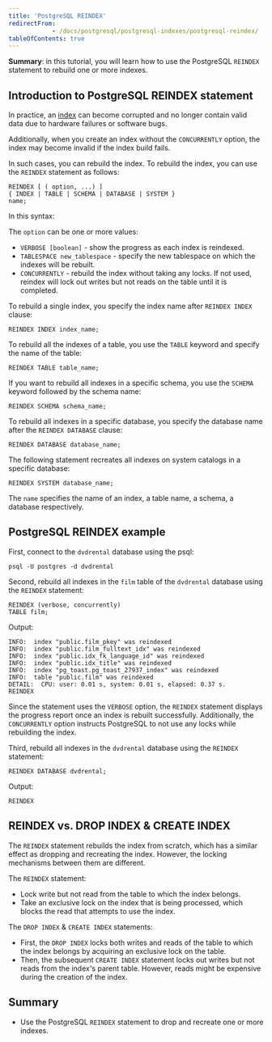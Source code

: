 ```yaml
---
title: 'PostgreSQL REINDEX'
redirectFrom: 
            - /docs/postgresql/postgresql-indexes/postgresql-reindex/
tableOfContents: true
---
```


**Summary**: in this tutorial, you will learn how to use the PostgreSQL `REINDEX` statement to rebuild one or more indexes.

## Introduction to PostgreSQL REINDEX statement

In practice, an [index](https://www.postgresqltutorial.com/postgresql-indexes/) can become corrupted and no longer contain valid data due to hardware failures or software bugs.

Additionally, when you create an index without the `CONCURRENTLY` option, the index may become invalid if the index build fails.

In such cases, you can rebuild the index. To rebuild the index, you can use the `REINDEX` statement as follows:

```
REINDEX [ ( option, ...) ]
{ INDEX | TABLE | SCHEMA | DATABASE | SYSTEM }
name;
```

In this syntax:

The `option` can be one or more values:

- `VERBOSE [boolean]` - show the progress as each index is reindexed.
- `TABLESPACE new_tablespace` - specify the new tablespace on which the indexes will be rebuilt.
- `CONCURRENTLY` - rebuild the index without taking any locks. If not used, reindex will lock out writes but not reads on the table until it is completed.

To rebuild a single index, you specify the index name after `REINDEX INDEX` clause:

```
REINDEX INDEX index_name;
```

To rebuild all the indexes of a table, you use the `TABLE` keyword and specify the name of the table:

```
REINDEX TABLE table_name;
```

If you want to rebuild all indexes in a specific schema, you use the `SCHEMA` keyword followed by the schema name:

```
REINDEX SCHEMA schema_name;
```

To rebuild all indexes in a specific database, you specify the database name after the `REINDEX DATABASE` clause:

```
REINDEX DATABASE database_name;
```

The following statement recreates all indexes on system catalogs in a specific database:

```
REINDEX SYSTEM database_name;
```

The `name` specifies the name of an index, a table name, a schema, a database respectively.

## PostgreSQL REINDEX example

First, connect to the `dvdrental` database using the psql:

```
psql -U postgres -d dvdrental
```

Second, rebuild all indexes in the `film` table of the `dvdrental` database using the `REINDEX` statement:

```
REINDEX (verbose, concurrently)
TABLE film;
```

Output:

```
INFO:  index "public.film_pkey" was reindexed
INFO:  index "public.film_fulltext_idx" was reindexed
INFO:  index "public.idx_fk_language_id" was reindexed
INFO:  index "public.idx_title" was reindexed
INFO:  index "pg_toast.pg_toast_27937_index" was reindexed
INFO:  table "public.film" was reindexed
DETAIL:  CPU: user: 0.01 s, system: 0.01 s, elapsed: 0.37 s.
REINDEX
```

Since the statement uses the `VERBOSE` option, the `REINDEX` statement displays the progress report once an index is rebuilt successfully. Additionally, the `CONCURRENTLY` option instructs PostgreSQL to not use any locks while rebuilding the index.

Third, rebuild all indexes in the `dvdrental` database using the `REINDEX` statement:

```
REINDEX DATABASE dvdrental;
```

Output:

```
REINDEX
```

## REINDEX vs. DROP INDEX & CREATE INDEX

The `REINDEX` statement rebuilds the index from scratch, which has a similar effect as dropping and recreating the index. However, the locking mechanisms between them are different.

The `REINDEX` statement:

- Lock write but not read from the table to which the index belongs.
- Take an exclusive lock on the index that is being processed, which blocks the read that attempts to use the index.

The `DROP INDEX` & `CREATE INDEX` statements:

- First, the `DROP INDEX` locks both writes and reads of the table to which the index belongs by acquiring an exclusive lock on the table.
- Then, the subsequent `CREATE INDEX` statement locks out writes but not reads from the index's parent table. However, reads might be expensive during the creation of the index.

## Summary

- Use the PostgreSQL `REINDEX` statement to drop and recreate one or more indexes.
